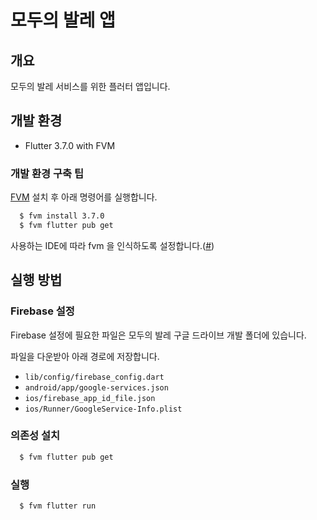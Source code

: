 # 모두의 발레 앱

## 개요

모두의 발레 서비스를 위한 플러터 앱입니다.

## 개발 환경

- Flutter 3.7.0 with FVM

### 개발 환경 구축 팁

[FVM](https://fvm.app/) 설치 후 아래 명령어를 실행합니다.

```bash
  $ fvm install 3.7.0
  $ fvm flutter pub get
```

사용하는 IDE에 따라 fvm 을 인식하도록 설정합니다.([#](https://fvm.app/docs/getting_started/configuration#ide))

## 실행 방법

### Firebase 설정

Firebase 설정에 필요한 파일은 모두의 발레 구글 드라이브 개발 폴더에 있습니다.

파일을 다운받아 아래 경로에 저장합니다.

- `lib/config/firebase_config.dart`
- `android/app/google-services.json`
- `ios/firebase_app_id_file.json`
- `ios/Runner/GoogleService-Info.plist`

### 의존성 설치

```bash
  $ fvm flutter pub get
```

### 실행

```bash
  $ fvm flutter run
```

